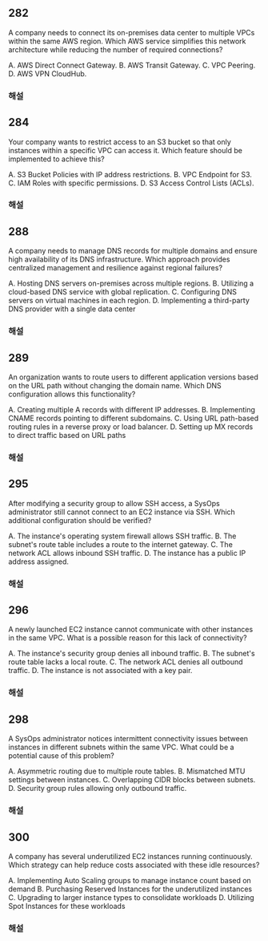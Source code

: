 ## 282

A company needs to connect its on-premises data center to multiple VPCs within the same AWS region. Which AWS service simplifies this network architecture while reducing the number of required connections?

A. AWS Direct Connect Gateway.
B. AWS Transit Gateway.
C. VPC Peering.
D. AWS VPN CloudHub.

### 해설

## 284

Your company wants to restrict access to an S3 bucket so that only instances within a specific VPC can access it. Which feature should be implemented to achieve this?

A. S3 Bucket Policies with IP address restrictions.
B. VPC Endpoint for S3.
C. IAM Roles with specific permissions.
D. S3 Access Control Lists (ACLs).


### 해설

## 288

A company needs to manage DNS records for multiple domains and ensure high availability of its DNS infrastructure. Which approach provides centralized management and resilience against regional failures?

A. Hosting DNS servers on-premises across multiple regions.
B. Utilizing a cloud-based DNS service with global replication.
C. Configuring DNS servers on virtual machines in each region.
D. Implementing a third-party DNS provider with a single data center

### 해설

## 289

An organization wants to route users to different application versions based on the URL path without changing the domain name. Which DNS configuration allows this functionality?

A. Creating multiple A records with different IP addresses.
B. Implementing CNAME records pointing to different subdomains.
C. Using URL path-based routing rules in a reverse proxy or load balancer.
D. Setting up MX records to direct traffic based on URL paths

### 해설

## 295

After modifying a security group to allow SSH access, a SysOps administrator still cannot connect to an EC2 instance via SSH. Which additional configuration should be verified?

A. The instance's operating system firewall allows SSH traffic.
B. The subnet's route table includes a route to the internet gateway.
C. The network ACL allows inbound SSH traffic.
D. The instance has a public IP address assigned.

### 해설

## 296

A newly launched EC2 instance cannot communicate with other instances in the same VPC. What is a possible reason for this lack of connectivity?

A. The instance's security group denies all inbound traffic.
B. The subnet's route table lacks a local route.
C. The network ACL denies all outbound traffic.
D. The instance is not associated with a key pair.

### 해설

## 298

A SysOps administrator notices intermittent connectivity issues between instances in different subnets within the same VPC. What could be a potential cause of this problem?

A. Asymmetric routing due to multiple route tables.
B. Mismatched MTU settings between instances.
C. Overlapping CIDR blocks between subnets.
D. Security group rules allowing only outbound traffic.

### 해설

## 300

A company has several underutilized EC2 instances running continuously. Which strategy can help reduce costs associated with these idle resources?

A. Implementing Auto Scaling groups to manage instance count based on demand
B. Purchasing Reserved Instances for the underutilized instances
C. Upgrading to larger instance types to consolidate workloads
D. Utilizing Spot Instances for these workloads

### 해설